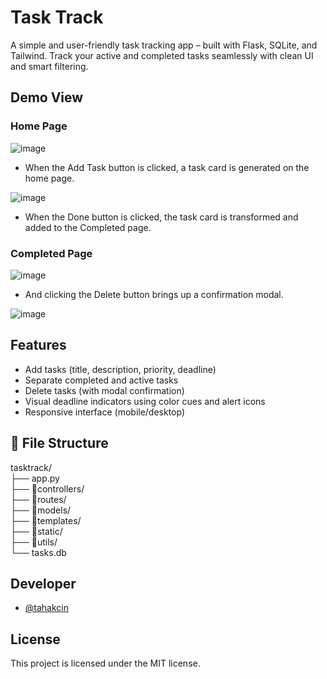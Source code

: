 # Task Track

A simple and user-friendly task tracking app – built with Flask, SQLite, and Tailwind.
Track your active and completed tasks seamlessly with clean UI and smart filtering.

## Demo View

### Home Page

![image](https://github.com/user-attachments/assets/73ece10c-b8a9-4766-94e8-ad14f56ffcdb)

- When the Add Task button is clicked, a task card is generated on the home page.

![image](https://github.com/user-attachments/assets/1440064c-e072-4967-b502-da4afb3142dd)

- When the Done button is clicked, the task card is transformed and added to the Completed page.

### Completed Page
![image](https://github.com/user-attachments/assets/fc4fee30-5321-4c34-901d-b6425ec3dbb0)

- And clicking the Delete button brings up a confirmation modal.
  
![image](https://github.com/user-attachments/assets/b8622f6c-7798-4b48-9329-0f819e48b099)



## Features

- Add tasks (title, description, priority, deadline)
- Separate completed and active tasks
- Delete tasks (with modal confirmation)
- Visual deadline indicators using color cues and alert icons
- Responsive interface (mobile/desktop)

## 📁 File Structure
tasktrack/  
├── app.py  
├── 📂controllers/  
├── 📂routes/  
├── 📂models/  
├── 📂templates/  
├── 📂static/  
├── 📂utils/  
└── tasks.db

## Developer

- [@tahakcin](https://github.com/tahakcin)

## License

This project is licensed under the MIT license.
